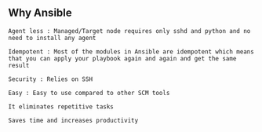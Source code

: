 ## Why Ansible

```
Agent less : Managed/Target node requires only sshd and python and no need to install any agent
```

```
Idempotent : Most of the modules in Ansible are idempotent which means that you can apply your playbook again and again and get the same result
```

```
Security : Relies on SSH
```

```
Easy : Easy to use compared to other SCM tools
```

```
It eliminates repetitive tasks
```

```
Saves time and increases productivity
```
